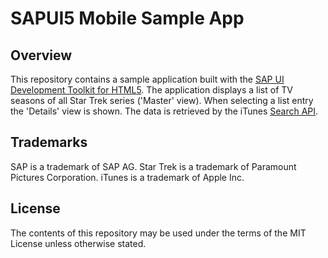 SAPUI5 Mobile Sample App
========================

Overview
--------

This repository contains a sample application built with the [SAP UI Development Toolkit for HTML5](http://scn.sap.com/community/developer-center/front-end). The application displays a list of TV seasons of all Star Trek series ('Master' view). When selecting a list entry the 'Details' view is shown. The data is retrieved by the iTunes [Search API](https://www.apple.com/itunes/affiliates/resources/documentation/itunes-store-web-service-search-api.html).

Trademarks
----------

SAP is a trademark of SAP AG.
Star Trek is a trademark of Paramount Pictures Corporation.
iTunes is a trademark of Apple Inc.

License
-------

The contents of this repository may be used under the terms of the MIT License unless otherwise stated.
